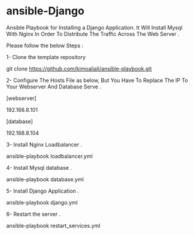 # ansible-Django

Ansible Playbook for Installing  a Django Application. It Will Install Mysql With Nginx In Order To Distribute The Traffic Across The Web Server .

Please follow the below Steps :

1- Clone the template repository

git clone https://github.com/kimoaliali/ansible-playbook.git

2- Configure The Hosts File as below, But You Have To Replace The IP To Your Webserver And Database Serve . 

[webserver]

192.168.8.101

[database]

192.168.8.104

3- Install Nginx Loadbalancer .

ansible-playbook loadbalancer.yml

4- Install Mysql database .

ansible-playbook database.yml

5- Install Django Application .

ansible-playbook django.yml

6- Restart the server .

ansible-playbook restart_services.yml



